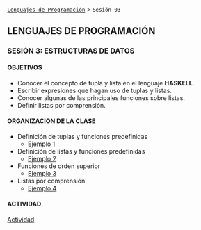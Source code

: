 [`Lenguajes de Programación`](../README.md) > `Sesión 03`

## LENGUAJES DE PROGRAMACIÓN
### SESIÓN 3: ESTRUCTURAS DE DATOS

#### OBJETIVOS 

- Conocer el concepto de tupla y lista en el lenguaje __HASKELL__.
- Escribir expresiones que hagan uso de tuplas y listas.
- Conocer algunas de las principales funciones sobre listas.
- Definir listas por comprensión.

#### ORGANIZACION DE LA CLASE

- Definición de tuplas y funciones predefinidas
   - [Ejemplo 1](ejemplo01/README.md)
- Definición de listas y funciones predefinidas
   - [Ejemplo 2](ejemplo02/README.md)
- Funciones de orden superior
   - [Ejemplo 3](ejemplo03/README.md)
- Listas por comprensión
   - [Ejemplo 4](ejemplo05/README.md)
   
#### ACTIVIDAD

[Actividad](actividad/README.md)
